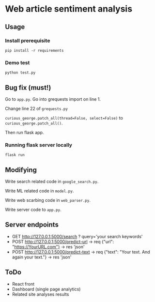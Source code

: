 # Web article sentiment analysis

## Usage
### Install prerequisite
`pip install -r requirements`
### Demo test
`python test.py`

## Bug fix (must!)
Go to `app.py`. Go into grequests import on line 1.

Change line 22 of `grequests.py`

`curious_george.patch_all(thread=False, select=False)` to `curious_george.patch_all()`.

Then run flask app.

### Running flask server locally
`flask run`
## Modifying
Write search related code in `google_search.py`.

Write ML related code in `model.py`.

Write web scarbing code in `web_parser.py`.

Write server code to `app.py`.

## Server endpoints

- GET http://127.0.0.1:5000/search ? query='your search keywords'
- POST http://127.0.0.1:5000/predict-url -> req {"url": "https://YourURL.com"} -> res 'json'
- POST http://127.0.0.1:5000/predict-text -> req {"text": "Your text. And again your text."} -> res 'json'

## ToDo
- React front
- Dashboard (single page analytics)
- Related site analyses results